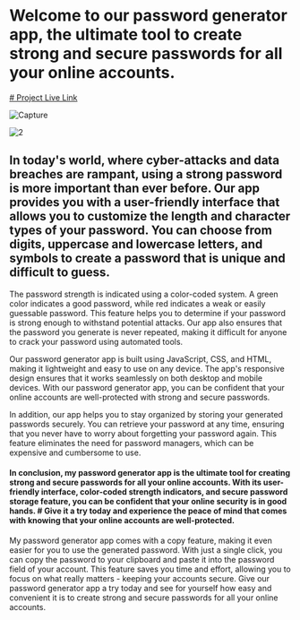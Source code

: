 # Welcome to our password generator app, the ultimate tool to create strong and secure passwords for all your online accounts.

[# Project Live Link](https://krish68201.github.io/PasswordGenrator/)



![Capture](https://user-images.githubusercontent.com/91307741/221761614-89cb5016-9c68-45c2-aef0-d13f684b31cc.PNG)


![2](https://user-images.githubusercontent.com/91307741/221761696-cc38c42c-1f2d-49e1-97f7-b9552865e188.PNG)

 
## In today's world, where cyber-attacks and data breaches are rampant, using a strong password is more important than ever before. Our app provides you with a user-friendly interface that allows you to customize the length and character types of your password. You can choose from digits, uppercase and lowercase letters, and symbols to create a password that is unique and difficult to guess.

The password strength is indicated using a color-coded system. A green color indicates a good password, while red indicates a weak or easily guessable password. This feature helps you to determine if your password is strong enough to withstand potential attacks. Our app also ensures that the password you generate is never repeated, making it difficult for anyone to crack your password using automated tools.

Our password generator app is built using JavaScript, CSS, and HTML, making it lightweight and easy to use on any device. The app's responsive design ensures that it works seamlessly on both desktop and mobile devices. With our password generator app, you can be confident that your online accounts are well-protected with strong and secure passwords.

In addition, our app helps you to stay organized by storing your generated passwords securely. You can retrieve your password at any time, ensuring that you never have to worry about forgetting your password again. This feature eliminates the need for password managers, which can be expensive and cumbersome to use.

#### In conclusion, my password generator app is the ultimate tool for creating strong and secure passwords for all your online accounts. With its user-friendly interface, color-coded strength indicators, and secure password storage feature, you can be confident that your online security is in good hands. # Give it a try today and experience the peace of mind that comes with knowing that your online accounts are well-protected.

My password generator app comes with a copy feature, making it even easier for you to use the generated password. With just a single click, you can copy the password to your clipboard and paste it into the password field of your account. This feature saves you time and effort, allowing you to focus on what really matters - keeping your accounts secure. Give our password generator app a try today and see for yourself how easy and convenient it is to create strong and secure passwords for all your online accounts.
